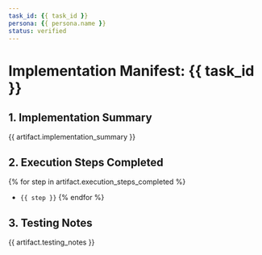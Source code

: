 ```yaml
---
task_id: {{ task_id }}
persona: {{ persona.name }}
status: verified
---
```


# Implementation Manifest: {{ task_id }}

## 1. Implementation Summary
{{ artifact.implementation_summary }}

## 2. Execution Steps Completed
{% for step in artifact.execution_steps_completed %}
- `{{ step }}`
{% endfor %}

## 3. Testing Notes
{{ artifact.testing_notes }}